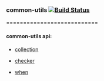 
### common-utils [![Build Status](https://travis-ci.org/greengerong/common-utils.png)](https://travis-ci.org/greengerong/common-utils)

===========================


#### common-utils api:

*   [collection](https://github.com/greengerong/common-utils/blob/master/doc/collection.md)

*   [checker](https://github.com/greengerong/common-utils/blob/master/doc/checker.md)

*   [when](https://github.com/greengerong/common-utils/blob/master/doc/when.md)


